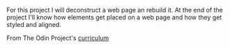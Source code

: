 For this project I will deconstruct a web page an rebuild it.
At the end of the project I'll know how elements get placed on a web page and how they get styled and aligned.

From The Odin Project's [curriculum](http://www.theodinproject.com/courses/web-development-101/lessons/html-css)
